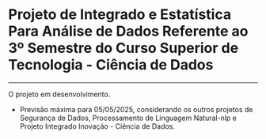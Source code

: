 # Projeto de Integrado  e Estatística Para Análise de Dados Referente ao 3º Semestre do Curso Superior de Tecnologia - Ciência de Dados
---

O projeto em desenvolvimento.
- Previsão máxima para 05/05/2025, considerando os outros projetos de Segurança de Dados, Processamento de Linguagem Natural-nlp e Projeto Integrado Inovação - Ciência de Dados.

